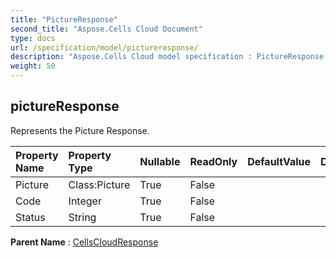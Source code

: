 ```yaml
---
title: "PictureResponse"
second_title: "Aspose.Cells Cloud Document"
type: docs
url: /specification/model/pictureresponse/
description: "Aspose.Cells Cloud model specification : PictureResponse. Effortlessly handle Excel and other spreadsheet documents with features like opening, generating, editing, splitting, merging, comparing, and converting."
weight: 50
---
```


## **pictureResponse**

Represents the Picture Response. 

| Property Name | Property Type | Nullable |  ReadOnly | DefaultValue | Description | 
| :- | :- | :- |:- |  :- | :- |
| Picture | Class:Picture | True |  False |  |  |  
| Code | Integer | True |  False |  |  |  
| Status | String | True |  False |  |  |  

**Parent Name** : [CellsCloudResponse](cellscloudresponse)

